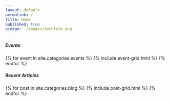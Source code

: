 ```yaml
---
layout: default
permalink: /
title: Home
published: true
pimage: ./images/techtalk.png
---
```

<h5>Events</h5>
<div class="tiles">
{% for event in site.categories.events %}
	{% include event-grid.html %}
{% endfor %}
</div>

<h5>Recent Articles</h5>
<div class="tiles">
{% for post in site.categories.blog %}
	{% include post-grid.html %}
{% endfor %}
</div>